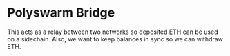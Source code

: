 # Polyswarm Bridge

This acts as a relay between two networks so deposited ETH can be used on a sidechain. Also, we want to keep balances in sync so we can withdraw ETH. 
